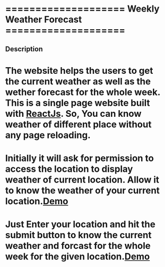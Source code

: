 # ==================== Weekly Weather Forecast ====================

## Description

# The website helps the users to get the current weather as well as the wether forecast for the whole week. This is a single page website built with [ReactJs](https://reactjs.org/docs/getting-started.html). So, You can know weather of different place without any page reloading. 

# Initially it will ask for permission to access the location to display weather of current location. Allow it to know the weather of your current location.[Demo](/public/image/location-access.png)


# Just Enter your location and hit the submit button to know the current weather and forcast for the whole week for the given location.[Demo](/public/image/weather-report.png)


